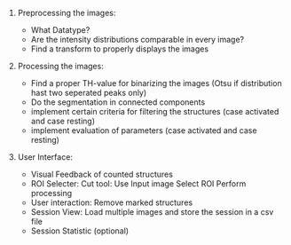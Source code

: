 1) Preprocessing the images: 
	- What Datatype? 
	- Are the intensity distributions comparable in every image?  
	- Find a transform to properly displays the images

2) Processing the images:
	- Find a proper TH-value for binarizing the images (Otsu if distribution hast two seperated peaks only)
	- Do the segmentation in connected components
	- implement certain criteria for filtering the structures (case activated and case resting) 
	- implement evaluation of parameters (case activated and case resting) 

3) User Interface: 
	- Visual Feedback of counted structures
	- ROI Selecter: Cut tool: Use Input image Select ROI Perform processing
	- User interaction: Remove marked structures
	- Session View: Load multiple images and store the session in a csv file
	- Session Statistic (optional)  
				
